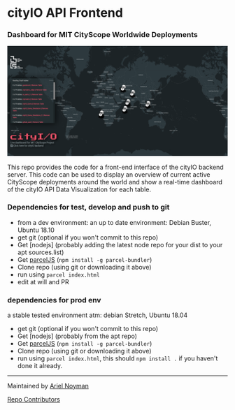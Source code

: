 # cityIO API Frontend

### Dashboard for MIT CityScope Worldwide Deployments

![snapshot of activity March 2019](./docs/2019-03-22.png "cityIO frontend")

This repo provides the code for a front-end interface of the cityIO backend server. This code can be used to display an overview of current active CityScope deployments around the world and show a real-time dashboard of the cityIO API Data Visualization for each table.

### Dependencies for test, develop and push to git

- from a dev environment: an up to date environment: Debian Buster, Ubuntu 18.10
- get git (optional if you won't commit to this repo)
- Get [nodejs] (probably adding the latest node repo for your dist to your apt sources.list)
- Get [parcelJS](https://parceljs.org/) (`npm install -g parcel-bundler`)
- Clone repo (using git or downloading it above)
- run using `parcel index.html`
- edit at will and PR

### dependencies for prod env

a stable tested environment atm: debian Stretch, Ubuntu 18.04

- get git (optional if you won't commit to this repo)
- Get [nodejs] (probably from the apt repo)
- Get [parcelJS](https://parceljs.org/) (`npm install -g parcel-bundler`)
- Clone repo (using git or downloading it above)
- run using `parcel index.html`, this should `npm install .` if you haven't done it already.

---

Maintained by [Ariel Noyman](http://arielnoyman.com)

[Repo Contributors](https://github.com/CityScope/CS_CityIO_Frontend/graphs/contributors)
